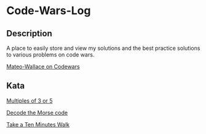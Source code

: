 # Code-Wars-Log

## Description
A place to easily store and view my solutions and the best practice solutions to various problems on code wars.

[Mateo-Wallace on Codewars](https://www.codewars.com/users/Mateo-Wallace)

## Kata

[Multiples of 3 or 5](./kata/Multiples%20of%203%20or%205/README.md)

[Decode the Morse code](./kata/Decode%20the%20Morse%20code/README.md)

[Take a Ten Minutes Walk](./kata/Take%20a%20Ten%20Minutes%20Walk/README.md)